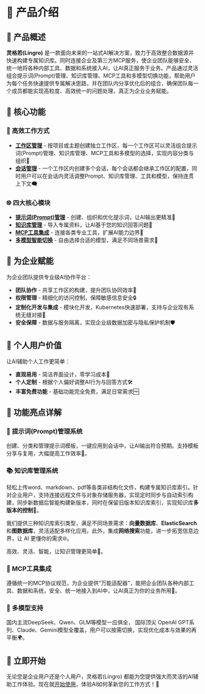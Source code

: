 # 🌟 产品介绍

## 📝 产品概述

**灵格若(Lingro)** 是一款面向未来的一站式AI解决方案，致力于高效整合数据源并快速构建专属知识库。同时连接企业及第三方MCP服务，使企业团队能够安全、统一地将各种内部工具、数据和系统接入AI，让AI真正服务于业务。产品通过灵活组合提示词(Prompt)管理、知识库管理、MCP工具和多模型切换功能，帮助用户为每个任务快速提供专属解决思路，并在团队内分享优化后的组合，确保团队每一个成员都能实现高粒度、高效统一的问题处理，真正为企业业务赋能。

## 💼 核心功能

### 🚀 高效工作方式

- **[工作区管理](/lingro-doc/v1/docs/features/workspace-mode/#工作区)** - 按项目或主题创建独立工作区，每一个工作区可以灵活组合提示词(Prompt)管理、知识库管理、MCP工具和多模型的选择，实现内容分类与组织📂
- **[会话管理](/lingro-doc/v1/docs/features/workspace-mode/#会话)** - 一个工作区内创建多个会话，每个会话都会继承工作区的配置，同时用户可以在会话内灵活调整Prompt、知识库管理、工具和模型，保持连贯上下文🗨️

### 🌐 四大核心模块

- **[提示词(Prompt)管理](/lingro-doc/v1/docs/features/prompt)** - 创建、组织和优化提示词，让AI输出更精准🎯
- **[知识库管理](/lingro-doc/v1/docs/features/knwoledge-base)** - 导入专属资料，让AI基于您的知识回答问题📖
- **[MCP工具集成](/lingro-doc/v1/docs/features/mcp)** - 连接各类专业工具，扩展AI能力边界🔗
- **[多模型智能切换](/lingro-doc/v1/docs/features/models)** - 自由选择合适的模型，满足不同场景需求🔄

## 🏢 为企业赋能

为企业团队提供专业级AI协作平台：

- **团队协作** - 共享工作区的构建，提升团队协同效率🤝
- **权限管理** - 精细化的访问控制，保障敏感信息安全🔒
- **定制化开发与集成** - 模块化开发，Kubernetes快速部署，支持与企业现有系统无缝对接🔧
- **安全保障** - 数据与服务隔离，实现企业级数据加密与隐私保护机制🛡️

## 👤 个人用户价值

让AI辅助个人工作更简单：

- **直观易用** - 简洁界面设计，零学习成本👀
- **个人定制** - 根据个人偏好调整AI行为与回答方式🛠️
- **丰富免费功能** - 基础功能完全免费，满足日常需求🆓

## 🌟 功能亮点详解

### 🔧 提示词(Prompt)管理系统
创建、分类和管理提示词模板，一键应用到会话中，让AI输出符合预期。支持模板分享与复用，大幅提高工作效率🚀。

### 📚 知识库管理系统
轻松上传word、markdown、pdf等各类非结构化文件，构建专属知识库索引。针对企业用户，支持连接远程文件与对象存储服务器，实现定时同步与自动索引构建，同步新数据后智能构建新版本，同时在保留旧版本知识库索引，实现知识库**多版本的控制**🔄。

我们提供三种知识库索引类型，满足不同场景需求：**向量数据库**、**ElasticSearch** 和**图数据库**，灵活适配多样化应用。此外，集成**网络搜索**功能，进一步拓宽信息边界，让 AI 更懂你的需求🌐。

高效、灵活、智能，让知识管理更简单🧠。

### 🔌 MCP工具集成
遵循统一的MCP协议规范，为企业提供“万能适配器”，能把企业团队各种内部工具、数据和系统，安全、统一地接入到AI中，让AI真正为你的业务所用🔗。

### 🔄 多模型支持
国内主流DeepSeek、Qwen、GLM等模型一应俱全， 国际顶尖 OpenAI GPT系列、Claude、Gemini模型全覆盖，用户可以按需切换，实现优化成本与效果的再平衡🌍。

## 🚀 立即开始
无论您是企业用户还是个人用户，灵格若(Lingro) 都能为您提供强大而灵活的AI辅助工作体验。现在就[开始使用](https://chat.i-lingro.com/#/index)，体验AI如何革新您的工作方式！🌟